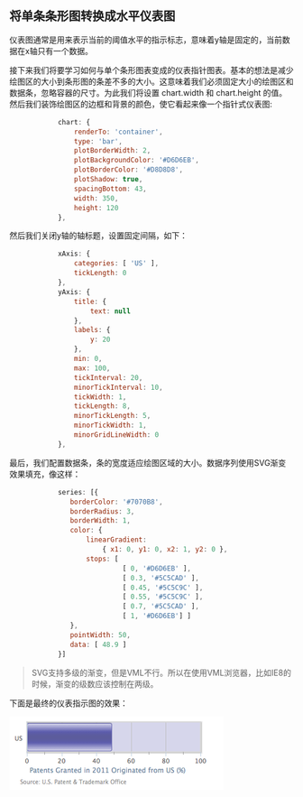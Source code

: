 ## 将单条条形图转换成水平仪表图

仪表图通常是用来表示当前的阈值水平的指示标志，意味着y轴是固定的，当前数据在x轴只有一个数据。

接下来我们将要学习如何与单个条形图表变成的仪表指针图表。基本的想法是减少绘图区的大小到条形图的条差不多的大小。这意味着我们必须固定大小的绘图区和数据条，忽略容器的尺寸。为此我们将设置 chart.width 和 chart.height 的值。然后我们装饰绘图区的边框和背景的颜色，使它看起来像一个指针式仪表图:

```javascript
            chart: {
                renderTo: 'container',
                type: 'bar',
                plotBorderWidth: 2,
                plotBackgroundColor: '#D6D6EB',
                plotBorderColor: '#D8D8D8',
                plotShadow: true,
                spacingBottom: 43,
                width: 350,
                height: 120 
            },
```

然后我们关闭y轴的轴标题，设置固定间隔，如下：

```javascript
            xAxis: {
                categories: [ 'US' ],
                tickLength: 0
            },
            yAxis: {
                title: {
                    text: null
                },
                labels: {
                    y: 20
                },
                min: 0,
                max: 100,
                tickInterval: 20,
                minorTickInterval: 10,
                tickWidth: 1,
                tickLength: 8,
                minorTickLength: 5,
                minorTickWidth: 1,
                minorGridLineWidth: 0
            },
```

最后，我们配置数据条，条的宽度适应绘图区域的大小。数据序列使用SVG渐变效果填充，像这样：

```javascript
            series: [{
               borderColor: '#7070B8',
               borderRadius: 3,
               borderWidth: 1,
               color: {
                   linearGradient: 
                       { x1: 0, y1: 0, x2: 1, y2: 0 },
                   stops: [
                   			[ 0, '#D6D6EB' ],
                            [ 0.3, '#5C5CAD' ],
                            [ 0.45, '#5C5C9C' ],
                            [ 0.55, '#5C5C9C' ],
                            [ 0.7, '#5C5CAD' ],
                            [ 1, '#D6D6EB'] ]
               },
               pointWidth: 50, 
               data: [ 48.9 ]
            }]
```

>  SVG支持多级的渐变，但是VML不行。所以在使用VML浏览器，比如IE8的时候，渐变的级数应该控制在两级。	

下面是最终的仪表指示图的效果：

![image](images/04_16.png)